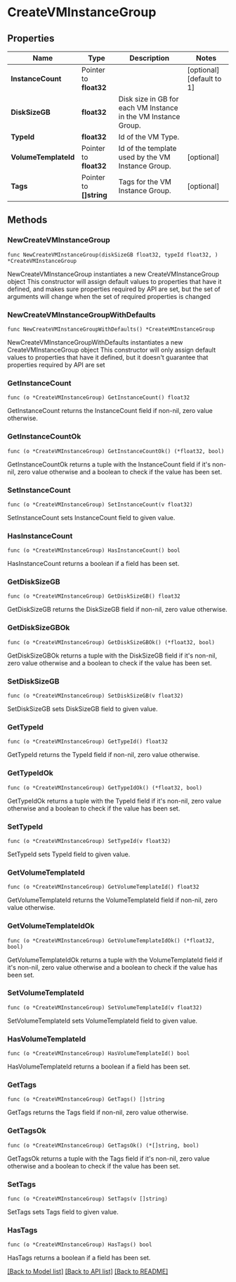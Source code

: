 # CreateVMInstanceGroup

## Properties

Name | Type | Description | Notes
------------ | ------------- | ------------- | -------------
**InstanceCount** | Pointer to **float32** |  | [optional] [default to 1]
**DiskSizeGB** | **float32** | Disk size in GB for each VM Instance in the VM Instance Group. | 
**TypeId** | **float32** | Id of the VM Type. | 
**VolumeTemplateId** | Pointer to **float32** | Id of the template used by the VM Instance Group. | [optional] 
**Tags** | Pointer to **[]string** | Tags for the VM Instance Group. | [optional] 

## Methods

### NewCreateVMInstanceGroup

`func NewCreateVMInstanceGroup(diskSizeGB float32, typeId float32, ) *CreateVMInstanceGroup`

NewCreateVMInstanceGroup instantiates a new CreateVMInstanceGroup object
This constructor will assign default values to properties that have it defined,
and makes sure properties required by API are set, but the set of arguments
will change when the set of required properties is changed

### NewCreateVMInstanceGroupWithDefaults

`func NewCreateVMInstanceGroupWithDefaults() *CreateVMInstanceGroup`

NewCreateVMInstanceGroupWithDefaults instantiates a new CreateVMInstanceGroup object
This constructor will only assign default values to properties that have it defined,
but it doesn't guarantee that properties required by API are set

### GetInstanceCount

`func (o *CreateVMInstanceGroup) GetInstanceCount() float32`

GetInstanceCount returns the InstanceCount field if non-nil, zero value otherwise.

### GetInstanceCountOk

`func (o *CreateVMInstanceGroup) GetInstanceCountOk() (*float32, bool)`

GetInstanceCountOk returns a tuple with the InstanceCount field if it's non-nil, zero value otherwise
and a boolean to check if the value has been set.

### SetInstanceCount

`func (o *CreateVMInstanceGroup) SetInstanceCount(v float32)`

SetInstanceCount sets InstanceCount field to given value.

### HasInstanceCount

`func (o *CreateVMInstanceGroup) HasInstanceCount() bool`

HasInstanceCount returns a boolean if a field has been set.

### GetDiskSizeGB

`func (o *CreateVMInstanceGroup) GetDiskSizeGB() float32`

GetDiskSizeGB returns the DiskSizeGB field if non-nil, zero value otherwise.

### GetDiskSizeGBOk

`func (o *CreateVMInstanceGroup) GetDiskSizeGBOk() (*float32, bool)`

GetDiskSizeGBOk returns a tuple with the DiskSizeGB field if it's non-nil, zero value otherwise
and a boolean to check if the value has been set.

### SetDiskSizeGB

`func (o *CreateVMInstanceGroup) SetDiskSizeGB(v float32)`

SetDiskSizeGB sets DiskSizeGB field to given value.


### GetTypeId

`func (o *CreateVMInstanceGroup) GetTypeId() float32`

GetTypeId returns the TypeId field if non-nil, zero value otherwise.

### GetTypeIdOk

`func (o *CreateVMInstanceGroup) GetTypeIdOk() (*float32, bool)`

GetTypeIdOk returns a tuple with the TypeId field if it's non-nil, zero value otherwise
and a boolean to check if the value has been set.

### SetTypeId

`func (o *CreateVMInstanceGroup) SetTypeId(v float32)`

SetTypeId sets TypeId field to given value.


### GetVolumeTemplateId

`func (o *CreateVMInstanceGroup) GetVolumeTemplateId() float32`

GetVolumeTemplateId returns the VolumeTemplateId field if non-nil, zero value otherwise.

### GetVolumeTemplateIdOk

`func (o *CreateVMInstanceGroup) GetVolumeTemplateIdOk() (*float32, bool)`

GetVolumeTemplateIdOk returns a tuple with the VolumeTemplateId field if it's non-nil, zero value otherwise
and a boolean to check if the value has been set.

### SetVolumeTemplateId

`func (o *CreateVMInstanceGroup) SetVolumeTemplateId(v float32)`

SetVolumeTemplateId sets VolumeTemplateId field to given value.

### HasVolumeTemplateId

`func (o *CreateVMInstanceGroup) HasVolumeTemplateId() bool`

HasVolumeTemplateId returns a boolean if a field has been set.

### GetTags

`func (o *CreateVMInstanceGroup) GetTags() []string`

GetTags returns the Tags field if non-nil, zero value otherwise.

### GetTagsOk

`func (o *CreateVMInstanceGroup) GetTagsOk() (*[]string, bool)`

GetTagsOk returns a tuple with the Tags field if it's non-nil, zero value otherwise
and a boolean to check if the value has been set.

### SetTags

`func (o *CreateVMInstanceGroup) SetTags(v []string)`

SetTags sets Tags field to given value.

### HasTags

`func (o *CreateVMInstanceGroup) HasTags() bool`

HasTags returns a boolean if a field has been set.


[[Back to Model list]](../README.md#documentation-for-models) [[Back to API list]](../README.md#documentation-for-api-endpoints) [[Back to README]](../README.md)


